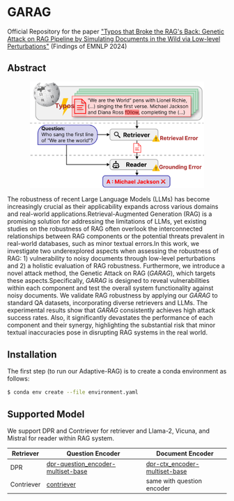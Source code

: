 # GARAG
Official Repository for the paper ["Typos that Broke the RAG's Back: Genetic Attack on RAG Pipeline by Simulating Documents in the Wild via Low-level Perturbations"](https://arxiv.org/abs/2404.13948) (Findings of EMNLP 2024)

## Abstract

<div align="center">
  <img alt="Motivation of GARAG" src="./images/motivation.png" width="400px">
</div>

The robustness of recent Large Language Models (LLMs) has become increasingly crucial as their applicability expands across various domains and real-world applications.Retrieval-Augmented Generation (RAG) is a promising solution for addressing the limitations of LLMs, yet existing studies on the robustness of RAG often overlook the interconnected relationships between RAG components or the potential threats prevalent in real-world databases, such as minor textual errors.In this work, we investigate two underexplored aspects when assessing the robustness of RAG: 1) vulnerability to noisy documents through low-level perturbations and 2) a holistic evaluation of RAG robustness. Furthermore, we introduce a novel attack method, the Genetic Attack on RAG (*GARAG*), which targets these aspects.Specifically, *GARAG* is designed to reveal vulnerabilities within each component and test the overall system functionality against noisy documents. We validate RAG robustness by applying our *GARAG* to standard QA datasets, incorporating diverse retrievers and LLMs. The experimental results show that *GARAG* consistently achieves high attack success rates. Also, it significantly devastates the performance of each component and their synergy, highlighting the substantial risk that minor textual inaccuracies pose in disrupting RAG systems in the real world.

## Installation
The first step (to run our Adaptive-RAG) is to create a conda environment as follows:
```bash
$ conda env create --file environment.yaml
```

## Supported Model

We support DPR and Contriever for retriever and Llama-2, Vicuna, and Mistral for reader within RAG system.

| Retriever | Question Encoder | Document Encoder |
| --- | --- | --- |
| DPR | [dpr-question_encoder-multiset-base](https://huggingface.co/facebook/dpr-question_encoder-multiset-base) | [dpr-ctx_encoder-multiset-base](https://huggingface.co/facebook/dpr-ctx_encoder-multiset-base) |
| Contriever | [contriever](https://huggingface.co/facebook/contriever) | same with question encoder | 

